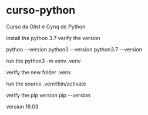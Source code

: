 # curso-python
Curso da Olist e Cynq de Python

install the python 3.7
verify the version

python --version
python3 --version
python3.7 --version

run the 
python3 -m venv .venv  

verify the new folder .venv

run the
source .venv/bin/activate 

verify the pip version
pip --version

version 19.03
